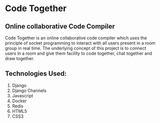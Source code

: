 # Code Together
## Online collaborative Code Compiler

Code Together is an online collaborative code compiler which uses the principle of socket programming to interact with all users present in a room group in real time. The underlying concept of this project is to connect users in a room and give them facility to code together, chat together and draw together.

## Technologies Used:
1. Django
1. Django Channels
1. Javascript
1. Docker
1. Redis
1. HTML5
1. CSS3

